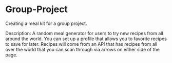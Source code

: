 # Group-Project

Creating a meal kit for a group project.

Description: A random meal generator for users to try new recipes from all around the world. 
You can set up a profile that allows you to favorite recipes to save for later. Recipes will come
from an API that has recipes from all over the world that you can scan through via arrows on either side of the page.
